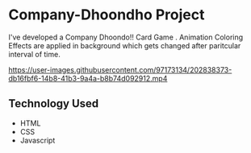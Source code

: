 # Company-Dhoondho Project
I've developed a Company Dhoondo!! Card Game . Animation Coloring Effects are applied in background which
gets changed after paritcular interval of time.




https://user-images.githubusercontent.com/97173134/202838373-db16fbf6-14b8-41b3-9a4a-b8b74d092912.mp4



## Technology Used

* HTML
* CSS
* Javascript


